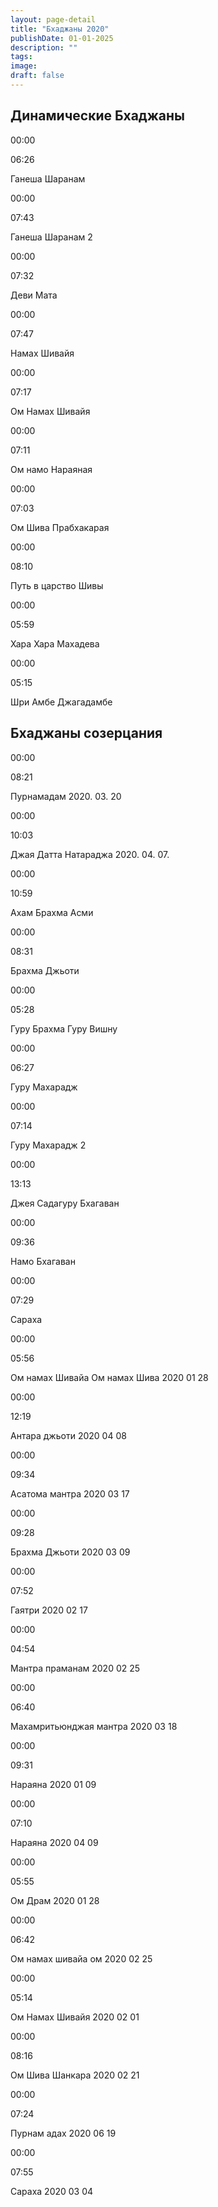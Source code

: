 ```yaml
---
layout: page-detail
title: "Бхаджаны 2020"
publishDate: 01-01-2025
description: ""
tags:
image:
draft: false
---
```


## Динамические Бхаджаны  

00:00 

06:26 

Ганеша Шаранам 

00:00 

07:43 

Ганеша Шаранам 2 

00:00 

07:32 

Деви Мата 

00:00 

07:47 

Намах Шивайя 

00:00 

07:17 

Ом Намах Шивайя 

00:00 

07:11 

Ом намо Нараяная 

00:00 

07:03 

Ом Шива Прабхакарая 

00:00 

08:10 

Путь в царство Шивы 

00:00 

05:59 

Хара Хара Махадева 

00:00 

05:15 

Шри Амбе Джагадамбе  

## Бхаджаны созерцания

00:00 

08:21 

Пурнамадам 2020\. 03\. 20

00:00 

10:03 

Джая Датта Натараджа 2020\. 04\. 07.

00:00 

10:59 

Ахам Брахма Асми

00:00 

08:31 

Брахма Джьоти

00:00 

05:28 

Гуру Брахма Гуру Вишну

00:00 

06:27 

Гуру Махарадж

00:00 

07:14 

Гуру Махарадж 2

00:00 

13:13 

Джея Садагуру Бхагаван

00:00 

09:36 

Намо Бхагаван

00:00 

07:29 

Сараха

00:00 

05:56 

Ом намах Шивайа Ом намах Шива 2020 01 28

00:00 

12:19 

Антара джьоти 2020 04 08

00:00 

09:34 

Асатома мантра 2020 03 17

00:00 

09:28 

Брахма Джьоти 2020 03 09

00:00 

07:52 

Гаятри 2020 02 17

00:00 

04:54 

Мантра праманам 2020 02 25

00:00 

06:40 

Махамритьюнджая мантра 2020 03 18

00:00 

09:31 

Нараяна 2020 01 09

00:00 

07:10 

Нараяна 2020 04 09

00:00 

05:55 

Ом Драм 2020 01 28

00:00 

06:42 

Ом намах шивайа ом 2020 02 25

00:00 

05:14 

Ом Намах Шивайя 2020 02 01

00:00 

08:16 

Ом Шива Шанкара 2020 02 21

00:00 

07:24 

Пурнам адах 2020 06 19

00:00 

07:55 

Сараха 2020 03 04

  
